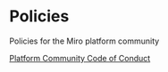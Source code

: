 # Policies
Policies for the Miro platform community

[Platform Community Code of Conduct](https://github.com/miroapp/policies/blob/main/Developer%20Community%20Code%20of%20Conduct.md)
